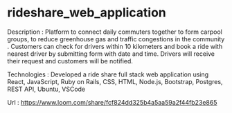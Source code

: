 # rideshare_web_application

Description    :  Platform to connect daily commuters together to form carpool groups, to reduce greenhouse gas and traffic congestions in the community .
                  Customers can check for drivers within 10 kilometers and book a ride with nearest driver by submitting form with date and time. Drivers will 
                  receive their request and customers will be notified.
               
Technologies  :  Developed a ride share full stack web application using React, JavaScript, Ruby on Rails, CSS, HTML, Node.js, Bootstrap, Postgres, REST API, Ubuntu, VSCode
              
 Url          :   https://www.loom.com/share/fcf824dd325b4a5aa59a2f44fb23e865         
